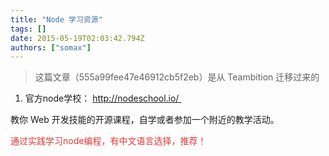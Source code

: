 ```yaml
---
title: "Node 学习资源"
tags: []
date: 2015-05-19T02:03:42.794Z
authors: ["somax"]
---
```


> 这篇文章（555a99fee47e46912cb5f2eb）是从 Teambition 迁移过来的

<ol><li>官方node学校： <a href="http://www.example.com" target="_blank">http://nodeschool.io/ </a>&nbsp;</li></ol><p>教你 Web 开发技能的开源课程，自学或者参加一个附近的教学活动。</p><p><font color="#e33737">通过实践学习node编程，有中文语言选择，推荐！</font></p>

